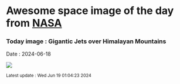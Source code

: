 
# Awesome space image of the day from [NASA](https://api.nasa.gov/)

### Today image : Gigantic Jets over Himalayan Mountains
Date : 2024-06-18

![](https://apod.nasa.gov/apod/image/2406/GiganticJets_Xuanhua_960.jpg)

<small>Latest update : Wed Jun 19 01:04:23 2024</small>
        